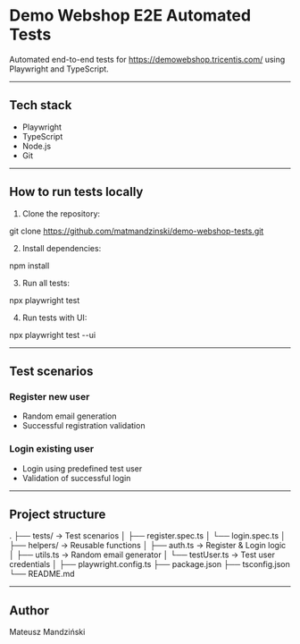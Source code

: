 
# Demo Webshop E2E Automated Tests

Automated end-to-end tests for https://demowebshop.tricentis.com/ using Playwright and TypeScript.

---

## Tech stack

- Playwright
- TypeScript
- Node.js
- Git

---

## How to run tests locally

1. Clone the repository:

git clone https://github.com/matmandzinski/demo-webshop-tests.git

2. Install dependencies:

npm install

3. Run all tests:

npx playwright test

4. Run tests with UI:

npx playwright test --ui

---

## Test scenarios

### Register new user
- Random email generation
- Successful registration validation

### Login existing user
- Login using predefined test user
- Validation of successful login

---

## Project structure

.
├── tests/               → Test scenarios
│   ├── register.spec.ts
│   └── login.spec.ts
│
├── helpers/             → Reusable functions
│   ├── auth.ts         → Register & Login logic
│   ├── utils.ts        → Random email generator
│   └── testUser.ts     → Test user credentials
│
├── playwright.config.ts
├── package.json
├── tsconfig.json
└── README.md

---

## Author

Mateusz Mandziński  

